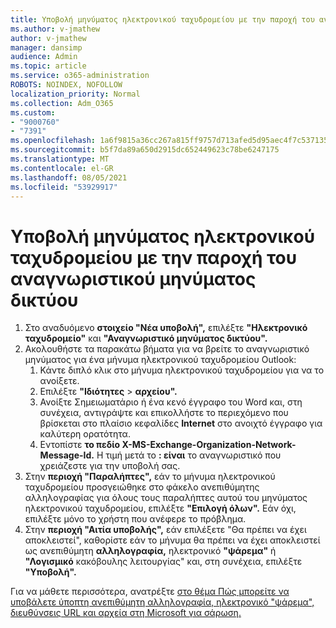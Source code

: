 ```yaml
---
title: Υποβολή μηνύματος ηλεκτρονικού ταχυδρομείου με την παροχή του αναγνωριστικού μηνύματος δικτύου
ms.author: v-jmathew
author: v-jmathew
manager: dansimp
audience: Admin
ms.topic: article
ms.service: o365-administration
ROBOTS: NOINDEX, NOFOLLOW
localization_priority: Normal
ms.collection: Adm_O365
ms.custom:
- "9000760"
- "7391"
ms.openlocfilehash: 1a6f9815a36cc267a815ff9757d713afed5d95aec4f7c537135c88cadf26cc51
ms.sourcegitcommit: b5f7da89a650d2915dc652449623c78be6247175
ms.translationtype: MT
ms.contentlocale: el-GR
ms.lasthandoff: 08/05/2021
ms.locfileid: "53929917"
---
```

# <a name="submit-an-email-message-by-providing-the-network-message-id"></a>Υποβολή μηνύματος ηλεκτρονικού ταχυδρομείου με την παροχή του αναγνωριστικού μηνύματος δικτύου

1. Στο αναδυόμενο **στοιχείο "Νέα υποβολή",** επιλέξτε **"Ηλεκτρονικό ταχυδρομείο"** και **"Αναγνωριστικό μηνύματος δικτύου".**
2. Ακολουθήστε τα παρακάτω βήματα για να βρείτε το αναγνωριστικό μηνύματος για ένα μήνυμα ηλεκτρονικού ταχυδρομείου Outlook:
    1. Κάντε διπλό κλικ στο μήνυμα ηλεκτρονικού ταχυδρομείου για να το ανοίξετε.
    1. Επιλέξτε **"Ιδιότητες**  >  **αρχείου".**
    1. Ανοίξτε Σημειωματάριο ή ένα κενό έγγραφο του Word και, στη συνέχεια, αντιγράψτε και επικολλήστε το περιεχόμενο που βρίσκεται στο πλαίσιο κεφαλίδες **Internet** στο ανοιχτό έγγραφο για καλύτερη ορατότητα.
    1. Εντοπίστε **το πεδίο X-MS-Exchange-Organization-Network-Message-Id.** Η τιμή μετά το **: είναι** το αναγνωριστικό που χρειάζεστε για την υποβολή σας.
3. Στην **περιοχή "Παραλήπτες",** εάν το μήνυμα ηλεκτρονικού ταχυδρομείου προσγειώθηκε στο φάκελο ανεπιθύμητης αλληλογραφίας για όλους τους παραλήπτες αυτού του μηνύματος ηλεκτρονικού ταχυδρομείου, επιλέξτε **"Επιλογή όλων".** Εάν όχι, επιλέξτε μόνο το χρήστη που ανέφερε το πρόβλημα.
4. Στην **περιοχή "Αιτία υποβολής",** εάν επιλέξετε "Θα πρέπει να έχει αποκλειστεί", καθορίστε εάν το μήνυμα θα πρέπει να έχει αποκλειστεί ως ανεπιθύμητη **αλληλογραφία,** ηλεκτρονικό **"ψάρεμα"** ή **"Λογισμικό** κακόβουλης λειτουργίας" και, στη συνέχεια, επιλέξτε **"Υποβολή".**

Για να μάθετε περισσότερα, ανατρέξτε [στο θέμα Πώς μπορείτε να υποβάλετε ύποπτη ανεπιθύμητη αλληλογραφία, ηλεκτρονικό "ψάρεμα", διευθύνσεις URL και αρχεία στη Microsoft για σάρωση.](https://go.microsoft.com/fwlink/?linkid=2101479)
